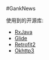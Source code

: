 #GankNews

使用到的开源库:

+ [RxJava](https://github.com/ReactiveX/RxJava)
+ [Glide](https://github.com/bumptech/glide)
+ [Retrofit2](https://github.com/square/retrofit)
+ [Okhttp3](https://github.com/square/okhttp)

